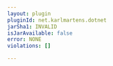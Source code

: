```yaml
---
layout: plugin
pluginId: net.karlmartens.dotnet
jarSha1: INVALID
isJarAvailable: false
error: NONE
violations: []

---
```

